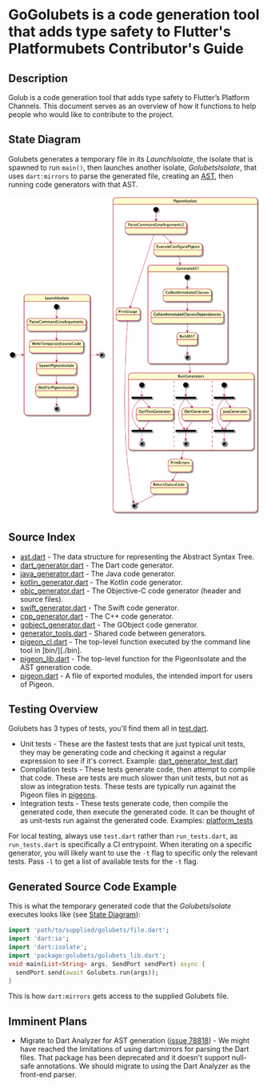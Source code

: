 # GoGolubets is a code generation tool that adds type safety to Flutter's Platformubets Contributor's Guide

## Description

Golub is a code generation tool that adds type safety to Flutter’s Platform
Channels.  This document serves as an overview of how it functions to help
people who would like to contribute to the project.

## State Diagram

Golubets generates a temporary file in its _LaunchIsolate_, the isolate that is
spawned to run `main()`, then launches another isolate, _GolubetsIsolate_, that
uses `dart:mirrors` to parse the generated file, creating an
[AST](https://en.wikipedia.org/wiki/Abstract_syntax_tree), then running code
generators with that AST.

![State Diagram](./doc/golubets_state.png)

## Source Index

* [ast.dart](./lib/src/ast.dart) - The data structure for representing the Abstract Syntax Tree.
* [dart_generator.dart](./lib/src/dart/dart_generator.dart) - The Dart code generator.
* [java_generator.dart](./lib/src/java/java_generator.dart) - The Java code generator.
* [kotlin_generator.dart](./lib/src/kotlin/kotlin_generator.dart) - The Kotlin code generator.
* [objc_generator.dart](./lib/src/objc/objc_generator.dart) - The Objective-C code
  generator (header and source files).
* [swift_generator.dart](./lib/src/swift/swift_generator.dart) - The Swift code generator.
* [cpp_generator.dart](./lib/src/cpp/cpp_generator.dart) - The C++ code generator.
* [gobject_generator.dart](./lib/src/gobject/gobject_generator.dart) - The GObject code generator.
* [generator_tools.dart](./lib/src/generator_tools.dart) - Shared code between generators.
* [pigeon_cl.dart](./lib/src/pigeon_cl.dart) - The top-level function executed by
  the command line tool in [bin/][./bin].
* [pigeon_lib.dart](./lib/src/pigeon_lib.dart) - The top-level function for the
  PigeonIsolate and the AST generation code.
* [pigeon.dart](./lib/pigeon.dart) - A file of exported modules, the intended
  import for users of Pigeon.

## Testing Overview

Golubets has 3 types of tests, you'll find them all in
[test.dart](./tool/test.dart).

* Unit tests - These are the fastest tests that are just typical unit tests,
  they may be generating code and checking it against a regular expression to
  see if it's correct.  Example:
  [dart_generator_test.dart](./test/dart_generator_test.dart)
* Compilation tests -  These tests generate code, then attempt to compile that
  code.  These are tests are much slower than unit tests, but not as slow as
  integration tests.  These tests are typically run against the Pigeon files in
  [pigeons](./pigeons).
* Integration tests - These tests generate code, then compile the generated
  code, then execute the generated code.  It can be thought of as unit-tests run
  against the generated code.  Examples: [platform_tests](./platform_tests)

For local testing, always use `test.dart` rather than `run_tests.dart`, as
`run_tests.dart` is specifically a CI entrypoint. When iterating on a specific
generator, you will likely want to use the `-t` flag to specific only the
relevant tests. Pass `-l` to get a list of available tests for the `-t` flag.

## Generated Source Code Example

This is what the temporary generated code that the _GolubetsIsolate_ executes
looks like (see [State Diagram](#state-diagram)):

```dart
import 'path/to/supplied/golubets/file.dart';
import 'dart:io';
import 'dart:isolate';
import 'package:golubets/golubets_lib.dart';
void main(List<String> args, SendPort sendPort) async {
  sendPort.send(await Golubets.run(args));
}
```

This is how `dart:mirrors` gets access to the supplied Golubets file.

## Imminent Plans

* Migrate to Dart Analyzer for AST generation ([issue
  78818](https://github.com/flutter/flutter/issues/78818)) - We might have
  reached the limitations of using dart:mirrors for parsing the Dart files.
  That package has been deprecated and it doesn't support null-safe annotations.
  We should migrate to using the Dart Analyzer as the front-end parser.
